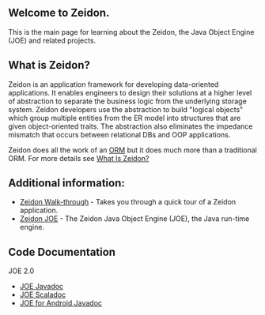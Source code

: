 ## Welcome to Zeidon.
This is the main page for learning about the Zeidon, the Java Object Engine (JOE) and related projects.

## What is Zeidon?
Zeidon is an application framework for developing data-oriented applications.  It enables engineers to design their solutions at a higher level of abstraction to separate the business logic from the underlying storage system.  Zeidon developers use the abstraction to build "logical objects" which group multiple entities from the ER model into structures that are given object-oriented traits.  The abstraction also eliminates the impedance mismatch that occurs between relational DBs and OOP applications.

Zeidon does all the work of an [ORM](https://en.wikipedia.org/wiki/Object-relational_mapping) but it does much more than a traditional ORM.  For more details see [What Is Zeidon?](WhatIsZeidon.html)

## Additional information:

* [Zeidon Walk-through](QuickWalkThrough.html) - Takes you through a quick tour of a Zeidon application.
* [Zeidon JOE](https://github.com/DeegC/zeidon-joe) - The Zeidon Java Object Engine (JOE), the Java run-time engine.

## Code Documentation
JOE 2.0

* [JOE Javadoc](javadoc/2.0/joe/)
* [JOE Scaladoc](javadoc/2.0/scala/com/quinsoft/zeidon/scala/)
* [JOE for Android Javadoc](javadoc/2.0/android/)

